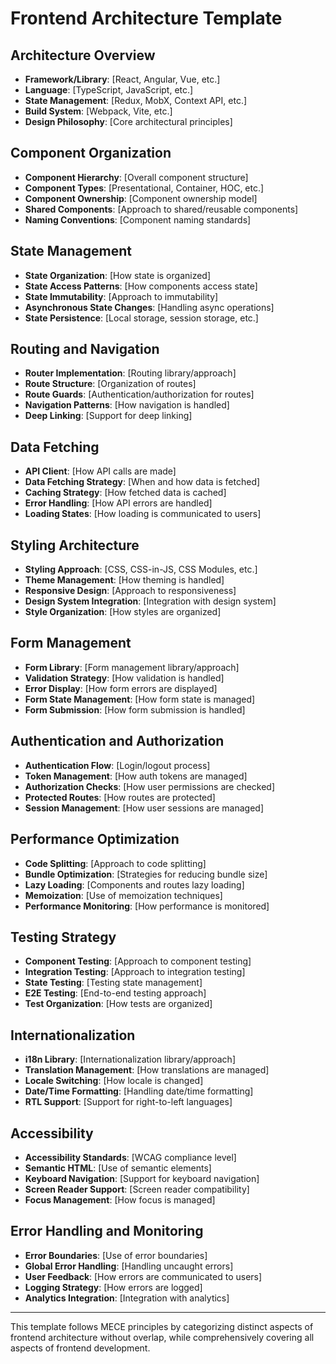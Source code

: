# Frontend Architecture Template

## Architecture Overview
- **Framework/Library**: [React, Angular, Vue, etc.]
- **Language**: [TypeScript, JavaScript, etc.]
- **State Management**: [Redux, MobX, Context API, etc.]
- **Build System**: [Webpack, Vite, etc.]
- **Design Philosophy**: [Core architectural principles]

## Component Organization
- **Component Hierarchy**: [Overall component structure]
- **Component Types**: [Presentational, Container, HOC, etc.]
- **Component Ownership**: [Component ownership model]
- **Shared Components**: [Approach to shared/reusable components]
- **Naming Conventions**: [Component naming standards]

## State Management
- **State Organization**: [How state is organized]
- **State Access Patterns**: [How components access state]
- **State Immutability**: [Approach to immutability]
- **Asynchronous State Changes**: [Handling async operations]
- **State Persistence**: [Local storage, session storage, etc.]

## Routing and Navigation
- **Router Implementation**: [Routing library/approach]
- **Route Structure**: [Organization of routes]
- **Route Guards**: [Authentication/authorization for routes]
- **Navigation Patterns**: [How navigation is handled]
- **Deep Linking**: [Support for deep linking]

## Data Fetching
- **API Client**: [How API calls are made]
- **Data Fetching Strategy**: [When and how data is fetched]
- **Caching Strategy**: [How fetched data is cached]
- **Error Handling**: [How API errors are handled]
- **Loading States**: [How loading is communicated to users]

## Styling Architecture
- **Styling Approach**: [CSS, CSS-in-JS, CSS Modules, etc.]
- **Theme Management**: [How theming is handled]
- **Responsive Design**: [Approach to responsiveness]
- **Design System Integration**: [Integration with design system]
- **Style Organization**: [How styles are organized]

## Form Management
- **Form Library**: [Form management library/approach]
- **Validation Strategy**: [How validation is handled]
- **Error Display**: [How form errors are displayed]
- **Form State Management**: [How form state is managed]
- **Form Submission**: [How form submission is handled]

## Authentication and Authorization
- **Authentication Flow**: [Login/logout process]
- **Token Management**: [How auth tokens are managed]
- **Authorization Checks**: [How user permissions are checked]
- **Protected Routes**: [How routes are protected]
- **Session Management**: [How user sessions are managed]

## Performance Optimization
- **Code Splitting**: [Approach to code splitting]
- **Bundle Optimization**: [Strategies for reducing bundle size]
- **Lazy Loading**: [Components and routes lazy loading]
- **Memoization**: [Use of memoization techniques]
- **Performance Monitoring**: [How performance is monitored]

## Testing Strategy
- **Component Testing**: [Approach to component testing]
- **Integration Testing**: [Approach to integration testing]
- **State Testing**: [Testing state management]
- **E2E Testing**: [End-to-end testing approach]
- **Test Organization**: [How tests are organized]

## Internationalization
- **i18n Library**: [Internationalization library/approach]
- **Translation Management**: [How translations are managed]
- **Locale Switching**: [How locale is changed]
- **Date/Time Formatting**: [Handling date/time formatting]
- **RTL Support**: [Support for right-to-left languages]

## Accessibility
- **Accessibility Standards**: [WCAG compliance level]
- **Semantic HTML**: [Use of semantic elements]
- **Keyboard Navigation**: [Support for keyboard navigation]
- **Screen Reader Support**: [Screen reader compatibility]
- **Focus Management**: [How focus is managed]

## Error Handling and Monitoring
- **Error Boundaries**: [Use of error boundaries]
- **Global Error Handling**: [Handling uncaught errors]
- **User Feedback**: [How errors are communicated to users]
- **Logging Strategy**: [How errors are logged]
- **Analytics Integration**: [Integration with analytics]

---

This template follows MECE principles by categorizing distinct aspects of frontend architecture without overlap, while comprehensively covering all aspects of frontend development. 
